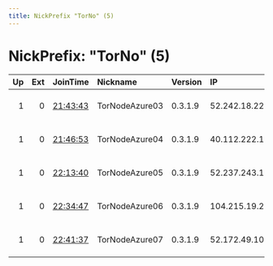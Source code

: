 ```yaml
---
title: NickPrefix "TorNo" (5)
---
```


# NickPrefix: "TorNo" (5)

|   Up |   Ext | JoinTime                                                                                            | Nickname       | Version   | IP             | AS                    | CC   |   ORp |   Dirp | OS   | Contact                                |   eFamMembers |
|-----:|------:|:----------------------------------------------------------------------------------------------------|:---------------|:----------|:---------------|:----------------------|:-----|------:|-------:|:-----|:---------------------------------------|--------------:|
|    1 |     0 | [21:43:43](https://metrics.torproject.org/rs.html#details/FDE5D053AA6C11EAE472F87619CBF59E4FE51957) | TorNodeAzure03 | 0.3.1.9   | 52.242.18.223  | Microsoft Corporation | ca   |  9001 |      0 | BSD  | TorGoesAzure &lt;tnga2812 AT outlook D |             1 |
|    1 |     0 | [21:46:53](https://metrics.torproject.org/rs.html#details/ECC81C812BD524476DAA23D20BCDD50E3051A59A) | TorNodeAzure04 | 0.3.1.9   | 40.112.222.173 | Microsoft Corporation | us   |  9001 |      0 | BSD  | TorGoesAzure &lt;tnga2812 AT outlook D |             1 |
|    1 |     0 | [22:13:40](https://metrics.torproject.org/rs.html#details/D17179F54FEA67D15935CC95B6FECF42C23816F4) | TorNodeAzure05 | 0.3.1.9   | 52.237.243.111 | Microsoft Corporation | au   |  9001 |      0 | BSD  | TorGoesAzure &lt;tnga2812 AT outlook D |             1 |
|    1 |     0 | [22:34:47](https://metrics.torproject.org/rs.html#details/3D295056E7384CC10BF5BF009466077F7A46A9BD) | TorNodeAzure06 | 0.3.1.9   | 104.215.19.224 | Microsoft Corporation | jp   |  9001 |      0 | BSD  | TorGoesAzure &lt;tnga2812 AT outlook D |             1 |
|    1 |     0 | [22:41:37](https://metrics.torproject.org/rs.html#details/0B0601CD21AB0767A8CF294EDE17F9798E1B7DD1) | TorNodeAzure07 | 0.3.1.9   | 52.172.49.106  | Microsoft Corporation | in   |  9001 |      0 | BSD  | TorGoesAzure &lt;tnga2812 AT outlook D |             1 |
